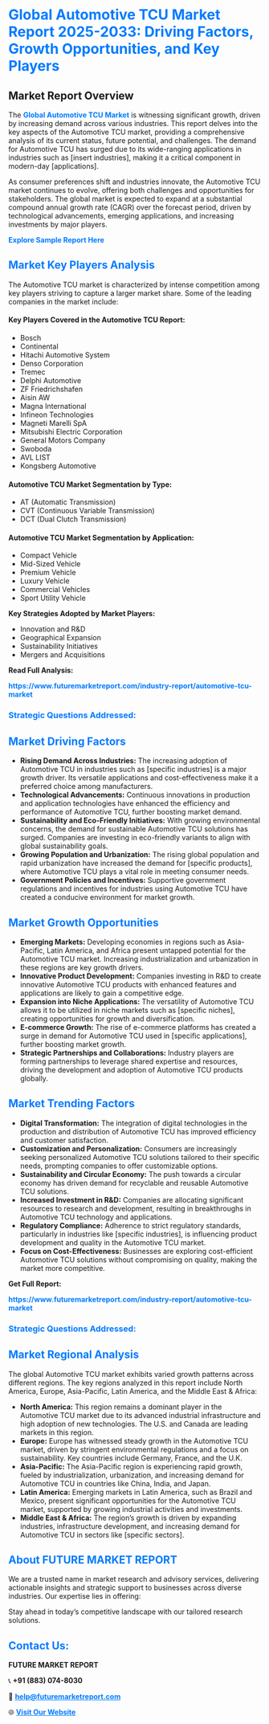 <h1 style="color: #007BFF;">Global Automotive TCU Market Report 2025-2033: Driving Factors, Growth Opportunities, and Key Players</h1>

<section id="overview">
<h2>Market Report Overview</h2>
<p>The <a href="https://www.futuremarketreport.com/industry-report/automotive-tcu-market" style="color: #007BFF; text-decoration: none;"><strong>Global Automotive TCU Market</strong></a> is witnessing significant growth, driven by increasing demand across various industries. This report delves into the key aspects of the Automotive TCU market, providing a comprehensive analysis of its current status, future potential, and challenges. The demand for Automotive TCU has surged due to its wide-ranging applications in industries such as [insert industries], making it a critical component in modern-day [applications].</p>
<p>As consumer preferences shift and industries innovate, the Automotive TCU market continues to evolve, offering both challenges and opportunities for stakeholders. The global market is expected to expand at a substantial compound annual growth rate (CAGR) over the forecast period, driven by technological advancements, emerging applications, and increasing investments by major players.</p>
</section>

<section id="overview">
<p><a href="https://www.futuremarketreport.com/request-sample/reportId=54249" style="color: #007BFF; text-decoration: none;"><strong>Explore Sample Report Here</strong></a></p>
</section>

<section id="key-players">
<h2 style="color: #007BFF;">Market Key Players Analysis</h2>
<p>The Automotive TCU market is characterized by intense competition among key players striving to capture a larger market share. Some of the leading companies in the market include:</p>
<h4>Key Players Covered in the Automotive TCU Report:</h4>
<ul><li>Bosch</li><li>Continental</li><li>Hitachi Automotive System</li><li>Denso Corporation</li><li>Tremec</li><li>Delphi Automotive</li><li>ZF Friedrichshafen</li><li>Aisin AW</li><li>Magna International</li><li>Infineon Technologies</li><li>Magneti Marelli SpA</li><li>Mitsubishi Electric Corporation</li><li>General Motors Company</li><li>Swoboda</li><li>AVL LIST</li><li>Kongsberg Automotive</li></ul>
<h4>Automotive TCU Market Segmentation by Type:</h4>
<ul><li>AT (Automatic Transmission)</li><li>CVT (Continuous Variable Transmission)</li><li>DCT (Dual Clutch Transmission)</li></ul>

<h4>Automotive TCU Market Segmentation by Application:</h4>
<ul><li>Compact Vehicle</li><li>Mid-Sized Vehicle</li><li>Premium Vehicle</li><li>Luxury Vehicle</li><li>Commercial Vehicles</li><li>Sport Utility Vehicle</li></ul>
<p><strong>Key Strategies Adopted by Market Players:</strong></p>
<ul>
<li>Innovation and R&D</li>
<li>Geographical Expansion</li>
<li>Sustainability Initiatives</li>
<li>Mergers and Acquisitions</li>
</ul>
</section>

<section>
<p><strong>Read Full Analysis: </strong></p><a href="https://www.futuremarketreport.com/industry-report/automotive-tcu-market" style="color: #007BFF; text-decoration: none;"><strong>https://www.futuremarketreport.com/industry-report/automotive-tcu-market</strong></a>
<h3 style="color: #007BFF;">Strategic Questions Addressed:</h3>
</section>

<section id="driving-factors">
<h2 style="color: #007BFF;">Market Driving Factors</h2>
<ul>
<li><strong>Rising Demand Across Industries:</strong> The increasing adoption of Automotive TCU in industries such as [specific industries] is a major growth driver. Its versatile applications and cost-effectiveness make it a preferred choice among manufacturers.</li>
<li><strong>Technological Advancements:</strong> Continuous innovations in production and application technologies have enhanced the efficiency and performance of Automotive TCU, further boosting market demand.</li>
<li><strong>Sustainability and Eco-Friendly Initiatives:</strong> With growing environmental concerns, the demand for sustainable Automotive TCU solutions has surged. Companies are investing in eco-friendly variants to align with global sustainability goals.</li>
<li><strong>Growing Population and Urbanization:</strong> The rising global population and rapid urbanization have increased the demand for [specific products], where Automotive TCU plays a vital role in meeting consumer needs.</li>
<li><strong>Government Policies and Incentives:</strong> Supportive government regulations and incentives for industries using Automotive TCU have created a conducive environment for market growth.</li>
</ul>
</section>

<section id="growth-opportunities">
<h2 style="color: #007BFF;">Market Growth Opportunities</h2>
<ul>
<li><strong>Emerging Markets:</strong> Developing economies in regions such as Asia-Pacific, Latin America, and Africa present untapped potential for the Automotive TCU market. Increasing industrialization and urbanization in these regions are key growth drivers.</li>
<li><strong>Innovative Product Development:</strong> Companies investing in R&D to create innovative Automotive TCU products with enhanced features and applications are likely to gain a competitive edge.</li>
<li><strong>Expansion into Niche Applications:</strong> The versatility of Automotive TCU allows it to be utilized in niche markets such as [specific niches], creating opportunities for growth and diversification.</li>
<li><strong>E-commerce Growth:</strong> The rise of e-commerce platforms has created a surge in demand for Automotive TCU used in [specific applications], further boosting market growth.</li>
<li><strong>Strategic Partnerships and Collaborations:</strong> Industry players are forming partnerships to leverage shared expertise and resources, driving the development and adoption of Automotive TCU products globally.</li>
</ul>
</section>

<section id="trending-factors">
<h2 style="color: #007BFF;">Market Trending Factors</h2>
<ul>
<li><strong>Digital Transformation:</strong> The integration of digital technologies in the production and distribution of Automotive TCU has improved efficiency and customer satisfaction.</li>
<li><strong>Customization and Personalization:</strong> Consumers are increasingly seeking personalized Automotive TCU solutions tailored to their specific needs, prompting companies to offer customizable options.</li>
<li><strong>Sustainability and Circular Economy:</strong> The push towards a circular economy has driven demand for recyclable and reusable Automotive TCU solutions.</li>
<li><strong>Increased Investment in R&D:</strong> Companies are allocating significant resources to research and development, resulting in breakthroughs in Automotive TCU technology and applications.</li>
<li><strong>Regulatory Compliance:</strong> Adherence to strict regulatory standards, particularly in industries like [specific industries], is influencing product development and quality in the Automotive TCU market.</li>
<li><strong>Focus on Cost-Effectiveness:</strong> Businesses are exploring cost-efficient Automotive TCU solutions without compromising on quality, making the market more competitive.</li>
</ul>
</section>

<section>
<p><strong>Get Full Report: </strong></p><a href="https://www.futuremarketreport.com/industry-report/automotive-tcu-market" style="color: #007BFF; text-decoration: none;"><strong>https://www.futuremarketreport.com/industry-report/automotive-tcu-market</strong></a>
<h3 style="color: #007BFF;">Strategic Questions Addressed:</h3>
</section>


<section id="regional-analysis">
<h2 style="color: #007BFF;">Market Regional Analysis</h2>
<p>The global Automotive TCU market exhibits varied growth patterns across different regions. The key regions analyzed in this report include North America, Europe, Asia-Pacific, Latin America, and the Middle East & Africa:</p>
<ul>
<li><strong>North America:</strong> This region remains a dominant player in the Automotive TCU market due to its advanced industrial infrastructure and high adoption of new technologies. The U.S. and Canada are leading markets in this region.</li>
<li><strong>Europe:</strong> Europe has witnessed steady growth in the Automotive TCU market, driven by stringent environmental regulations and a focus on sustainability. Key countries include Germany, France, and the U.K.</li>
<li><strong>Asia-Pacific:</strong> The Asia-Pacific region is experiencing rapid growth, fueled by industrialization, urbanization, and increasing demand for Automotive TCU in countries like China, India, and Japan.</li>
<li><strong>Latin America:</strong> Emerging markets in Latin America, such as Brazil and Mexico, present significant opportunities for the Automotive TCU market, supported by growing industrial activities and investments.</li>
<li><strong>Middle East & Africa:</strong> The region’s growth is driven by expanding industries, infrastructure development, and increasing demand for Automotive TCU in sectors like [specific sectors].</li>
</ul>
</section>

<footer>
<h2 style="color: #007BFF;">About FUTURE MARKET REPORT</h2>
<p>We are a trusted name in market research and advisory services, delivering actionable insights and strategic support to businesses across diverse industries. Our expertise lies in offering:</p>

<p>Stay ahead in today’s competitive landscape with our tailored research solutions.</p>

<h2 style="color: #007BFF;">Contact Us:</h2>
<p><strong>FUTURE MARKET REPORT</strong></p>
<p>📞 <strong>+91 (883) 074-8030</strong></p>
<p>📧 <strong><a href="mailto:help@futuremarketreport.com" style="color: #007BFF;">help@futuremarketreport.com</a></strong></p>
<p>🌐 <strong><a href="https://www.futuremarketreport.com/" style="color: #007BFF;">Visit Our Website</a></strong></p>
</footer>